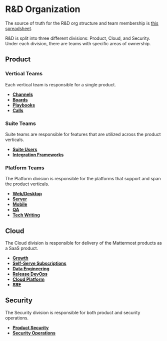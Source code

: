 # R&D Organization

The source of truth for the R&D org structure and team membership is [this spreadsheet](https://docs.google.com/spreadsheets/d/1lH8QIjQGEoGospDUdVs_LQ_i2b82I1ce6W7z18vhPTQ/edit#gid=1820415931).

R&D is split into three different divisions: Product, Cloud, and Security. Under each division, there are teams with specific areas of ownership.

## Product

### Vertical Teams

Each vertical team is responsible for a single product. 

* **[Channels](/operations/research-and-development/organization/channels.md)**
* **[Boards](/operations/research-and-development/organization/boards.md)**
* **[Playbooks](/operations/research-and-development/organization/playbooks.md)**
* **[Calls](/operations/research-and-development/organization/calls.md)**

### Suite Teams

Suite teams are responsible for features that are utilized across the product verticals. 
* **[Suite Users](/operations/research-and-development/organization/suite_users.md)**
* **[Integration Frameworks](/operations/research-and-development/organization/integration_frameworks.md)** 

### Platform Teams

The Platform division is responsible for the platforms that support and span the product verticals. 

* **[Web/Desktop](/operations/research-and-development/organization/web_desktop.md)**
* **[Server](/operations/research-and-development/organization/server.md)**
* **[Mobile](/operations/research-and-development/organization/mobile.md)**
* **[QA](/operations/research-and-development/organization/qa.md)**
* **[Tech Writing](/operations/research-and-development/organization/tech_writing.md)**

## Cloud 

The Cloud division is responsible for delivery of the Mattermost products as a SaaS product. 

* **[Growth](/operations/research-and-development/organization/growth.md)**
* **[Self-Serve Subscriptions](/operations/research-and-development/organization/self-serve_subscriptions.md)**
* **[Data Engineering](/operations/research-and-development/organization/data_engineering.md)**
* **[Release DevOps](/operations/research-and-development/organization/release_devops.md)**
* **[Cloud Platform](/operations/research-and-development/organization/cloud_platform.md)**
* **[SRE](/operations/research-and-development/organization/sre.md)**

## Security

The Security division is responsible for both product and security operations. 
* **[Product Security](/operations/research-and-development/organization/product_security.md)** 
* **[Security Operations](/operations/research-and-development/organization/security_operations.md)**
